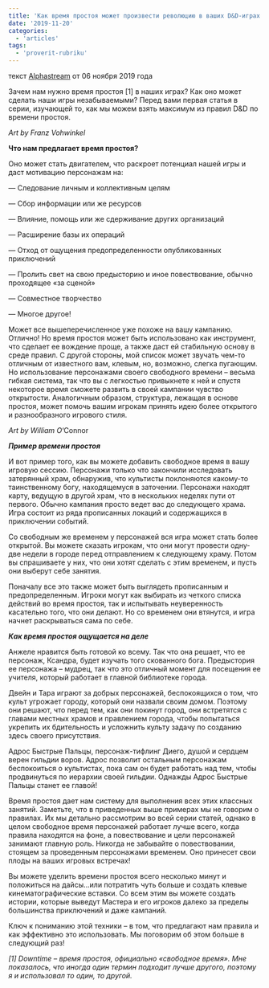 ```yaml
---
title: 'Как время простоя может произвести революцию в ваших D&D-играх'
date: '2019-11-20'
categories:
  - 'articles'
tags:
  - 'proverit-rubriku'
---
```


текст [Alphastream](https://vk.com/away.php?to=https%3A%2F%2Falphastream.org%2Findex.php%2Fauthor%2Falphaadmin%2F) от 06 ноября 2019 года

Зачем нам нужно время простоя \[1\] в наших играх? Как оно может сделать наши игры незабываемыми? Перед вами первая статья в серии, изучающей то, как мы можем взять максимум из правил D&D по времени простоя.

_Art by Franz Vohwinkel_

**Что нам предлагает время простоя?**

Оно может стать двигателем, что раскроет потенциал нашей игры и даст мотивацию персонажам на:

— Следование личным и коллективным целям

— Сбор информации или же ресурсов

— Влияние, помощь или же сдерживание других организаций

— Расширение базы их операций

— Отход от ощущения предопределенности опубликованных приключений

— Пролить свет на свою предысторию и иное повествование, обычно проходящее «за сценой»

— Совместное творчество

— Многое другое!

Может все вышеперечисленное уже похоже на вашу кампанию. Отлично! Но время простоя может быть использовано как инструмент, что сделает ее вождение проще, а также даст ей стабильную основу в среде правил. С другой стороны, мой список может звучать чем-то отличным от известного вам, клевым, но, возможно, слегка пугающим. Но использование персонажами своего свободного времени – весьма гибкая система, так что вы с легкостью привыкнете к ней и спустя некоторое время сможете развить в своей кампании чувство открытости. Аналогичным образом, структура, лежащая в основе простоя, может помочь вашим игрокам принять идею более открытого и разнообразного игрового стиля.

_Art by William O_‘Connor

**_Пример времени простоя_**

И вот пример того, как вы можете добавить свободное время в вашу игровую сессию. Персонажи только что закончили исследовать затерянный храм, обнаружив, что культисты поклоняются какому-то таинственному богу, находящемуся в заточении. Персонажи находят карту, ведущую в другой храм, что в нескольких неделях пути от первого. Обычно кампания просто ведет вас до следующего храма. Игра состоит из ряда прописанных локаций и содержащихся в приключении событий.

Со свободным же временем у персонажей вся игра может стать более открытой. Вы можете сказать игрокам, что они могут провести одну-две недели в городе перед отправлением к следующему храму. Потом вы спрашиваете у них, что они хотят сделать с этим временем, и пусть они выберут себе занятия.

Поначалу все это также может быть выглядеть прописанным и предопределенным. Игроки могут как выбирать из четкого списка действий во время простоя, так и испытывать неуверенность касательно того, что они делают. Но со временем они втянутся, и игра начнет раскрываться сама по себе.

**_Как время простоя ощущается на деле_**

Анжеле нравится быть готовой ко всему. Так что она решает, что ее персонаж, Ксандра, будет изучать того скованного бога. Предыстория ее персонажа – мудрец, так что это отличный момент для посещения ее учителя, который работает в главной библиотеке города.

Двейн и Тара играют за добрых персонажей, беспокоящихся о том, что культ угрожает городу, который они назвали своим домом. Поэтому они решают, что перед тем, как они покинут город, они встретятся с главами местных храмов и правлением города, чтобы попытаться укрепить их бдительность и усложнить культу задачу по созданию здесь своего присутствия.

Адрос Быстрые Пальцы, персонаж-тифлинг Диего, душой и сердцем верен гильдии воров. Адрос позволит остальным персонажам беспокоиться о культистах, пока сам он будет работать над тем, чтобы продвинуться по иерархии своей гильдии. Однажды Адрос Быстрые Пальцы станет ее главой!

Время простоя дает нам систему для выполнения всех этих классных занятий. Заметьте, что в приведенных выше примерах мы не говорим о правилах. Их мы детально рассмотрим во всей серии статей, однако в целом свободное время персонажей работает лучше всего, когда правила находятся на фоне, а повествование и цели персонажей занимают главную роль. Никогда не забывайте о повествовании, стоящем за проведенным персонажами временем. Оно принесет свои плоды на ваших игровых встречах!

Вы можете уделить времени простоя всего несколько минут и положиться на дайсы…или потратить чуть больше и создать клевые кинематографические вставки. Со всем этим вы можете создать истории, которые выведут Мастера и его игроков далеко за пределы большинства приключений и даже кампаний.

Ключ к пониманию этой техники – в том, что предлагают нам правила и как эффективно это использовать. Мы поговорим об этом больше в следующий раз!

_\[1\] Downtime – время простоя, официально «свободное время». Мне показалось, что иногда один термин подходит лучше другого, поэтому я и использовал то один, то другой._
